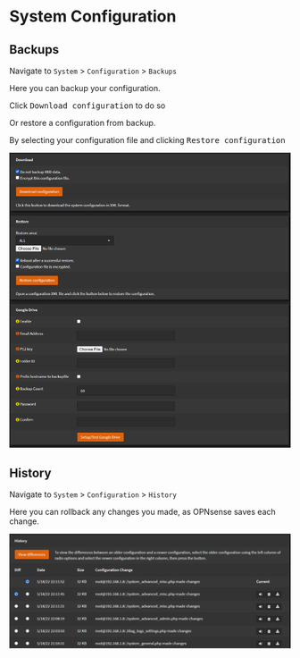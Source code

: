

# System Configuration

## Backups

Navigate to `System` > `Configuration` > `Backups`

Here you can backup your configuration.

Click <kbd>Download configuration</kbd> to do so

Or restore a configuration from backup.

By selecting your configuration file and clicking <kbd>Restore configuration</kbd>

![opnsense-configuration-backups](img/opnsense-configuration-backups.png "opnsense-configuration-backups")

## History

Navigate to `System` > `Configuration` > `History`

Here you can rollback any changes you made, as OPNsense saves each change.

![opnsense-configuration-history](img/opnsense-configuration-history.png "opnsense-configuration-history")
